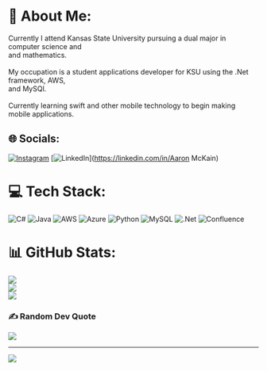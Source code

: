 # 💫 About Me:
Currently I attend Kansas State University pursuing a dual major in computer science and<br>and mathematics. <br><br>My occupation is a student applications developer for KSU using the .Net framework, AWS,<br>and MySQl.<br><br>Currently learning swift and other mobile technology to begin making mobile applications.


## 🌐 Socials:
[![Instagram](https://img.shields.io/badge/Instagram-%23E4405F.svg?logo=Instagram&logoColor=white)](https://instagram.com/aaron_mckain) [![LinkedIn](https://img.shields.io/badge/LinkedIn-%230077B5.svg?logo=linkedin&logoColor=white)](https://linkedin.com/in/Aaron McKain) 

# 💻 Tech Stack:
![C#](https://img.shields.io/badge/c%23-%23239120.svg?style=for-the-badge&logo=c-sharp&logoColor=white) ![Java](https://img.shields.io/badge/java-%23ED8B00.svg?style=for-the-badge&logo=java&logoColor=white) ![AWS](https://img.shields.io/badge/AWS-%23FF9900.svg?style=for-the-badge&logo=amazon-aws&logoColor=white) ![Azure](https://img.shields.io/badge/azure-%230072C6.svg?style=for-the-badge&logo=azure-devops&logoColor=white) ![Python](https://img.shields.io/badge/python-3670A0?style=for-the-badge&logo=python&logoColor=ffdd54) ![MySQL](https://img.shields.io/badge/mysql-%2300f.svg?style=for-the-badge&logo=mysql&logoColor=white) ![.Net](https://img.shields.io/badge/.NET-5C2D91?style=for-the-badge&logo=.net&logoColor=white) ![Confluence](https://img.shields.io/badge/confluence-%23172BF4.svg?style=for-the-badge&logo=confluence&logoColor=white)
# 📊 GitHub Stats:
![](https://github-readme-stats.vercel.app/api?username=platyplayer416&theme=gotham&hide_border=false&include_all_commits=false&count_private=false)<br/>
![](https://github-readme-streak-stats.herokuapp.com/?user=platyplayer416&theme=gotham&hide_border=false)<br/>
![](https://github-readme-stats.vercel.app/api/top-langs/?username=platyplayer416&theme=gotham&hide_border=false&include_all_commits=false&count_private=false&layout=compact)

### ✍️ Random Dev Quote
![](https://quotes-github-readme.vercel.app/api?type=horizontal&theme=radical)

---
[![](https://visitcount.itsvg.in/api?id=platyplayer416&icon=0&color=0)](https://visitcount.itsvg.in)

<!-- Proudly created with GPRM ( https://gprm.itsvg.in ) -->
